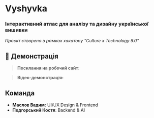 # Vyshyvka

### Інтерактивний атлас для аналізу та дизайну української вишивки

_Проєкт створено в рамках хакатону "Culture x Technology 6.0"_

## 🚀 Демонстрація
> **Посилання на робочий сайт:**

> **Відео-демонстрація:**

## Команда
* **Маслов Вадим:** UI/UX Design & Frontend
* **Подгорський Костя:** Backend & AI
